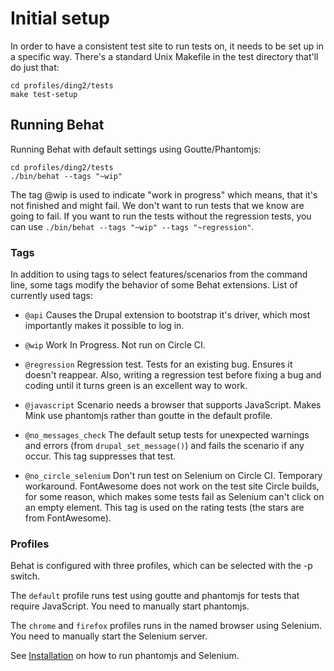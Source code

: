# Initial setup #

In order to have a consistent test site to run tests on, it needs to
be set up in a specific way. There's a standard Unix Makefile in the
test directory that'll do just that:

```
cd profiles/ding2/tests
make test-setup
```

## Running Behat ##

Running Behat with default settings using Goutte/Phantomjs:

```
cd profiles/ding2/tests
./bin/behat --tags "~wip"
```

The tag @wip is used to indicate "work in progress" which means, that
it's not finished and might fail. We don't want to run tests that we
know are going to fail. If you want to run the tests without the
regression tests, you can use `./bin/behat --tags "~wip" --tags
"~regression"`.

### Tags ###

In addition to using tags to select features/scenarios from the
command line, some tags modify the behavior of some Behat extensions.
List of currently used tags:

 * `@api` Causes the Drupal extension to bootstrap it's driver, which
   most importantly makes it possible to log in.

 * `@wip` Work In Progress. Not run on Circle CI.

 * `@regression` Regression test. Tests for an existing bug. Ensures
   it doesn't reappear. Also, writing a regression test before fixing
   a bug and coding until it turns green is an excellent way to work.

 * `@javascript` Scenario needs a browser that supports JavaScript.
   Makes Mink use phantomjs rather than goutte in the default profile.

 * `@no_messages_check` The default setup tests for unexpected
   warnings and errors (from `drupal_set_message()`) and fails the
   scenario if any occur. This tag suppresses that test.

 * `@no_circle_selenium` Don't run test on Selenium on Circle CI.
   Temporary workaround. FontAwesome does not work on the test site
   Circle builds, for some reason, which makes some tests fail as
   Selenium can't click on an empty element. This tag is used on
   the rating tests (the stars are from FontAwesome).

### Profiles ###

Behat is configured with three profiles, which can be selected with
the -p switch.

The `default` profile runs test using goutte and phantomjs for tests
that require JavaScript. You need to manually start phantomjs.

The `chrome` and `firefox` profiles runs in the named browser using
Selenium. You need to manually start the Selenium server.

See [Installation](./install.md) on how to run phantomjs and Selenium.
